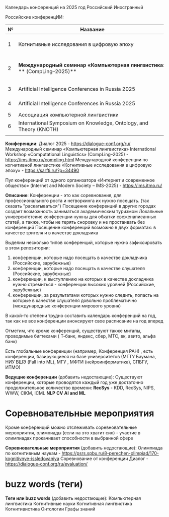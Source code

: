 Календарь конференций на 2025 год
Российский
Иностранный

Российские конференцИИ:

| №   | Название                                                                                           | Дата            | Город               | Сайт                                                                     |
| --- | -------------------------------------------------------------------------------------------------- | --------------- | ------------------- | ------------------------------------------------------------------------ |
| 1   | Когнитивные исследования в цифровую эпоху                                                          | 5-7 июня 2025   | г.Тюмень            | https://discourseworld.ru/news/1027/                                     |
| 2   | **Международный** **семинар** **«****Компьютерная** **лингвистика****»  <br>**** (CompLing–2025)** | 23–25 июня 2025 | г., Санкт-Петербург | https://ims.itmo.ru/compling.html                                        |
| 3   | Artificial Intelligence Conferences in Russia 2025                                                 |                 |                     | https://internationalconferencealerts.com/russia/artificial-intelligence |
| 4   | Artificial Intelligence Conferences in Russia 2025                                                 |                 |                     | https://conferenceindex.org/conferences/artificial-intelligence/russia   |
| 5   | Ассоциация компьютерной лингвистики                                                                |                 |                     | https://www.aclweb.org/portal/acl                                        |
| 6   | International Symposium on Knowledge, Ontology, and Theory (KNOTH)                                 |                 |                     | https://knoth.ru/                                                        |
|     |                                                                                                    |                 |                     |                                                                          |

**Конференции**:
Диалог 2025 - https://dialogue-conf.org/ru/
Международный семинар «Компьютерная лингвистика» International Workshop «Computational Linguistics» (CompLing–2025) - https://ims.itmo.ru/compling.html
Международной конференции по когнитивной лингвистике «Когнитивные исследования в цифровую эпоху» - https://sarfti.ru/?p=34490

Пул конференций от одного организатора
«Интернет и современное общество» (Internet and Modern Society – IMS-2025) - https://ims.itmo.ru/

**Описание**:
Конференции - это как соревнования, для профессионального роста и нетворкинга их нужно посещать. (так сказать "раскатываться")
Посещение конференций в других городах создает возможность заниматься академическим туризмом
Локальные университетские конференции нужны для обкатки свеженаписанных статей, а также, чтобы не терять сноровку и не простаивать без конференций
Посещение конференций возможно в двух форматах: в качестве зрителя и в качестве докладчика

Выделим несколько типов конференций, которые нужно зафиксировать в этом репозитории:
1) конференции, которые надо посещать в качестве докладчика (Российские, зарубежные)
2) конференции, которые надо посещать в качестве слушателя (Российские, зарубежные)
3) конференции, к выступлению на которых в качестве докладчика нужно стремиться - конференции высоких уровней (Российские, зарубежные)
4) конференции, за результатами которых нужно следить, попасть на которые в качестве слушателя довольно проблематично (международные конференции мирового уровня)

В какой-то степени трудно составить календарь конференций на год, так как не все конференции анонсируют свое расписание на год вперед

Отметим, что кроме конференций, существуют также митапы, проводимые бигтехами ( Т-банк, яндекс, сбер, МТС, вк, авито, альфа банк)

Есть глобальные конференции (например, Конференция РАН) , есть конференции, базирующиеся на базе университетов (МГТУ Баумана, НИУ ВШЭ (Fall into ML), МГУ , МФТИ (нейроинформатика), СПБГУ, ИТМО)

**Ведущие конференции**  (добавить недостающие):
Существуют конференции, которые проводятся каждый год уже достаточно продолжительное количество времени:
**RecSys** - KDD, RecSys, NIPS, WWW, CIKM, ICML
**NLP**
**CV**
**AI and ML**
# Соревновательные мероприятия

Кроме конференций можно отслеживать соревновательные мероприятия, олимпиады (если на это хватит сил) - участие в олимпиадах прокачивает способности в выбранной сфере

**Соревновательные мероприятия**  (добавить недостающие):
Олимпиада по когнитивным наукам - https://psrs.spbu.ru/8-perechen-olimpiad/170-kognitivnye-issledovaniya
Соревнование от конференции Диалог - https://dialogue-conf.org/ru/evaluation/

# buzz words (теги)

**Теги или buzz words** (добавить недостающие):
Компьютерная лингвистика
Когнитивные науки
Когнитивная лингвистика
Когнитивистика
Онтологии
Графы знаний
